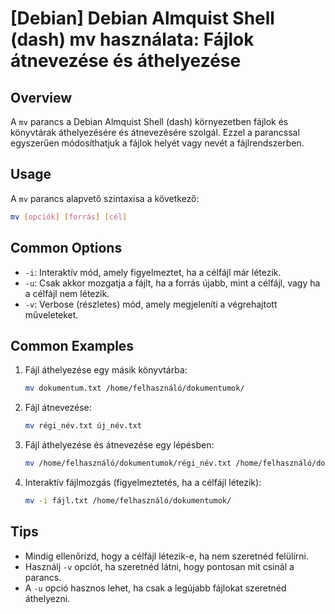 # [Debian] Debian Almquist Shell (dash) mv használata: Fájlok átnevezése és áthelyezése

## Overview
A `mv` parancs a Debian Almquist Shell (dash) környezetben fájlok és könyvtárak áthelyezésére és átnevezésére szolgál. Ezzel a parancssal egyszerűen módosíthatjuk a fájlok helyét vagy nevét a fájlrendszerben.

## Usage
A `mv` parancs alapvető szintaxisa a következő:

```bash
mv [opciók] [forrás] [cél]
```

## Common Options
- `-i`: Interaktív mód, amely figyelmeztet, ha a célfájl már létezik.
- `-u`: Csak akkor mozgatja a fájlt, ha a forrás újabb, mint a célfájl, vagy ha a célfájl nem létezik.
- `-v`: Verbose (részletes) mód, amely megjeleníti a végrehajtott műveleteket.

## Common Examples
1. Fájl áthelyezése egy másik könyvtárba:
   ```bash
   mv dokumentum.txt /home/felhasználó/dokumentumok/
   ```

2. Fájl átnevezése:
   ```bash
   mv régi_név.txt új_név.txt
   ```

3. Fájl áthelyezése és átnevezése egy lépésben:
   ```bash
   mv /home/felhasználó/dokumentumok/régi_név.txt /home/felhasználó/dokumentumok/új_név.txt
   ```

4. Interaktív fájlmozgás (figyelmeztetés, ha a célfájl létezik):
   ```bash
   mv -i fájl.txt /home/felhasználó/dokumentumok/
   ```

## Tips
- Mindig ellenőrizd, hogy a célfájl létezik-e, ha nem szeretnéd felülírni.
- Használj `-v` opciót, ha szeretnéd látni, hogy pontosan mit csinál a parancs.
- A `-u` opció hasznos lehet, ha csak a legújabb fájlokat szeretnéd áthelyezni.